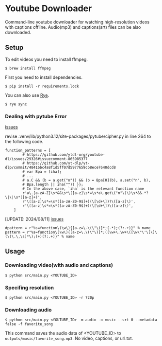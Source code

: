 # Youtube Downloader

Command-line youtube downloader for watching high-resolution videos with captions offline.
Audio(mp3) and captions(srt) files can be also downloaded.

## Setup

To edit videos you need to install ffmpeg.

```
$ brew install ffmpeg
```

First you need to install dependencies.

```
$ pip install -r requirements.lock
```

You can also use [Rye](https://rye.astral.sh/).

```
$ rye sync
```

### Dealing with pytube Error
[issues](https://github.com/pytube/pytube/issues/1954#issuecomment-2218293021)


revise .venv/lib/python3.12/site-packages/pytube/cipher.py in line 264 to the following code.
```
function_patterns = [
        # https://github.com/ytdl-org/youtube-dl/issues/29326#issuecomment-865985377
        # https://github.com/yt-dlp/yt-dlp/commit/48416bc4a8f1d5ff07d5977659cb8ece7640dcd8
        # var Bpa = [iha];
        # ...
        # a.C && (b = a.get("n")) && (b = Bpa[0](b), a.set("n", b),
        # Bpa.length || iha("")) }};
        # In the above case, `iha` is the relevant function name
        r'a\.[a-zA-Z]\s*&&\s*\([a-z]\s*=\s*a\.get\("n"\)\)\s*&&.*?\|\|\s*([a-z]+)',
        r'\([a-z]\s*=\s*([a-zA-Z0-9$]+)(\[\d+\])?\([a-z]\)',
        r'\([a-z]\s*=\s*([a-zA-Z0-9$]+)(\[\d+\])\([a-z]\)',
    ]
```

[UPDATE: 2024/08/11]
[issues](https://github.com/pytube/pytube/issues/2006#issuecomment-2278758727)
```
#pattern = r"%s=function\(\w\){[a-z=\.\(\"\)]*;(.*);(?:.+)}" % name
pattern = r"%s=function\(\w\){[a-z=\.\(\"\)]*;((\w+\.\w+\([\w\"\'\[\]\(\)\.\,\s]*\);)+)(?:.+)}" % name
```


## Usage

### Downloading video(with audio and captions)

```
$ python src/main.py <YOUTUBE_ID>
```

### Specifing resolution

```
$ python src/main.py <YOUTUBE_ID> -r 720p
```

### Downloading audio

```
$ python src/main.py <YOUTUBE_ID> -m audio -o music --srt 0 --metadata false -f favorite_song
```

This command saves the audio data of <YOUTUBE_ID> to `outputs/music/favorite_song.mp3`. No video, captions, or url.txt.
